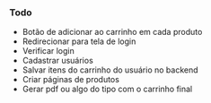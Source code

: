 ### Todo

- Botão de adicionar ao carrinho em cada produto
- Redirecionar para tela de login
- Verificar login
- Cadastrar usuários
- Salvar itens do carrinho do usuário no backend
- Criar páginas de produtos
- Gerar pdf ou algo do tipo com o carrinho final